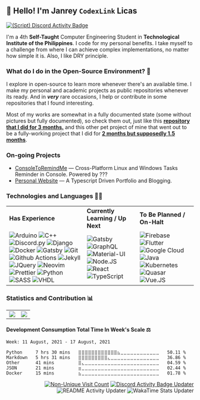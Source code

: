 ## 👋 Hello! I'm Janrey `CodexLink` Licas
[![(Script) Discord Activity Badge](https://badgen.net/badge/Online/my%20vaccine%20is%20fcking%20me%20tf%20out?color=61d800&labelColor=61d800&icon=discord)](https://github.com/CodexLink/CodexLink)

I'm a 4th **Self-Taught** Computer Engineering Student in **Technological Institute of the Philippines**.
I code for my personal benefits. I take myself to a challenge from where I can achieve complex implementations, no matter how simple it is. Also, I like DRY principle.

### What do I do in the Open-Source Environment? 📖

I explore in open-source to learn more whenever there's an available time. I make my personal and academic projects as public repositories whenever its ready. And in **_very_** rare occasions, I help or contribute in some repositories that I found interesting.

Most of my works are somewhat in a fully documented state (some without pictures but fully documented), so check them out, just like this [**repository that I did for 3 months.**](https://github.com/CodexLink/SmartClassroomSystem) and this other pet project of mine that went out to be a fully-working project that I did for [**2 months but supposedly 1.5 months**](https://github.com/CodexLink/discord-activity-badge).

### On-going Projects
* [ConsoleToRemindMe](https://github.com/CodexLink) — Cross-Platform Linux and Windows Tasks Reminder in Console. Powered by ???
* [Personal Website](https://github.com/CodexLink/codexlink.github.io) — A Typescript Driven Portfolio and Blogging.

### Technologies and Languages 👨‍💻

<div class="center">
<table>
  <tr>
    <td>
      <b>Has Experience</b>
    </td>
    <td>
      <b>Currently Learning / Up Next</b>
    </td>
    <td>
      <b>To Be Planned / On-Halt</b>
    </td>
  </tr>
  <tr>
    <td>
        <img alt="Arduino" src="https://img.shields.io/badge/-Arduino-00979D?style=flat&logo=arduino&logoColor=white"/>
        <img alt="C++" src="https://img.shields.io/badge/-C%2B%2B-00599C?style=flat-&logo=c%2B%2B&logoColor=white"/>
        <img alt="Discord.py" src="https://img.shields.io/badge/-Discord.py-7289DA?style=flat&logo=discord&logoColor=white"/>
        <img alt="Django" src="https://img.shields.io/badge/-Django-092E20?style=flat&logo=django&logoColor=white"/>
        <img alt="Docker" src="https://img.shields.io/badge/-Docker-46A2F1?style=flat&logo=docker&logoColor=white"/>
        <img alt="Gatsby" src="https://img.shields.io/badge/Gatsby-663399?logo=gatsby&logoColor=white&style=flat"/>
        <img alt="Git" src="https://img.shields.io/badge/-Git-F05032?style=flat&logo=git&logoColor=white"/>
        <img alt="Github Actions" src="https://img.shields.io/badge/-Github Actions-2088FF?style=flat&logo=git&logoColor=white"/>
        <img alt="Jekyll" src="https://img.shields.io/badge/-Jekyll-CC0000?style=flat&logo=jekyll&logoColor=white"/>
        <img alt="JQuery" src="https://img.shields.io/badge/-JQuery-0769AD?style=flat&logo=jquery&logoColor=white"/>
        <img alt="Neovim" src="https://img.shields.io/badge/-Neovim-57A143?style=flat&logo=neovim&logoColor=white"/>
        <img alt="Prettier" src="https://img.shields.io/badge/-Prettier-F7B93E?style=flat&logo=prettier&logoColor=white"/>
        <img alt="Python" src="https://img.shields.io/badge/-Python-33776AB?style=flat&logo=python&logoColor=white"/>
        <img alt="SASS" src="https://img.shields.io/badge/-SASS-CC6699?style=flat&logo=sass&logoColor=white"/>
        <img alt="VHDL" src="https://img.shields.io/badge/-VHDL-46A2F1?style=flat&logoColor=white"/>
    </td>
    <td>
        <img alt="Gatsby" src="https://img.shields.io/badge/Gatsby-663399?logo=gatsby&logoColor=white&style=flat"/>
        <img alt="GraphQL" src="https://img.shields.io/badge/-GraphQL-E10098?style=flat&logo=graphql&logoColor=white"/>
        <img alt="Material-UI" src="https://img.shields.io/badge/Material--UI-0081CB?logo=material-ui&logoColor=white&style=flat"/>
        <img alt="Node.JS" src="https://img.shields.io/badge/-Node.JS-43853D?style=flat&logo=Node.JS&logoColor=white"/>
        <img alt="React" src="https://img.shields.io/badge/React-45B8D8?logo=react&logoColor=white&style=flat"/>
        <img alt="TypeScript" src="https://img.shields.io/badge/TypeScript-3178C6?logo=typescript&logoColor=white&style=flat"/>
    </td>
    <td>
      <img alt="Firebase" src="https://img.shields.io/badge/Firebase-FFCA28?logo=firebase&logoColor=black&style=flat"/>
      <img alt="Flutter" src="https://img.shields.io/badge/Flutter-02569B?logo=flutter&logoColor=white&style=flat"/>
      <img alt="Google Cloud" src="https://img.shields.io/badge/Goggle_Cloud-4285F4?logo=google%20cloud&logoColor=white&style=flat"/>
      <img alt="Java" src="https://img.shields.io/badge/-Java-007396?style=flat&logo=java&logoColor=white"/>
      <img alt="Kubernetes" src="https://img.shields.io/badge/-Kubernetes-32CCE5?style=flat&logo=kubernetes&logoColor=white"/>
      <img alt="Quasar" src="https://img.shields.io/badge/Quasar-1976E2?logo=quasar&logoColor=white&style=flat"/>
      <img alt="Vue.JS" src="https://img.shields.io/badge/Vue.JS-4FC08D?logo=vue.js&logoColor=white&style=flat"/>
    </td>
  </tr>
</table>
</div>

### Statistics and Contribution 📊

<table>
  <tr>
    <td>
        <img src="https://github-readme-stats.vercel.app/api/top-langs/?username=CodexLink&layout=compact&card_width=350"/>
    </td>
    <td>
        <img src="https://github-readme-stats.vercel.app/api?username=CodexLink&show_icons=true&theme=radical&include_all_commits=true&count_private=true&line_height=21" />
    </td>
  </tr>
</table>

#### Development Consumption Total Time In Week's Scale ⚖️

<!--START_SECTION:waka-->
```text
Week: 11 August, 2021 - 17 August, 2021

Python     7 hrs 30 mins   ⣿⣿⣿⣿⣿⣿⣿⣿⣿⣿⣿⣿⣦⣀⣀⣀⣀⣀⣀⣀⣀⣀⣀⣀⣀   50.11 % 
Markdown   5 hrs 31 mins   ⣿⣿⣿⣿⣿⣿⣿⣿⣿⣄⣀⣀⣀⣀⣀⣀⣀⣀⣀⣀⣀⣀⣀⣀⣀   36.86 % 
Other      41 mins         ⣿⣄⣀⣀⣀⣀⣀⣀⣀⣀⣀⣀⣀⣀⣀⣀⣀⣀⣀⣀⣀⣀⣀⣀⣀   04.59 % 
JSON       21 mins         ⣶⣀⣀⣀⣀⣀⣀⣀⣀⣀⣀⣀⣀⣀⣀⣀⣀⣀⣀⣀⣀⣀⣀⣀⣀   02.44 % 
Docker     15 mins         ⣦⣀⣀⣀⣀⣀⣀⣀⣀⣀⣀⣀⣀⣀⣀⣀⣀⣀⣀⣀⣀⣀⣀⣀⣀   01.78 % 
```
<!--END_SECTION:waka-->

<div align="right">

[![Non-Unique Visit Count](https://komarev.com/ghpvc/?username=CodexLink&label=Visitor%20Profile%20Count&color=blueviolet)](https://github.com/antonkomarev/github-profile-views-counter)
[![Discord Activity Badge Updater](https://github.com/CodexLink/CodexLink/actions/workflows/DiscordBadge.yml/badge.svg?branch=master)](https://github.com/CodexLink/CodexLink/actions/workflows/DiscordBadge.yml)
![README Activity Updater](https://github.com/CodexLink/CodexLink/workflows/README%20Activity%20Updater/badge.svg)
![WakaTime Stats Updater](https://github.com/CodexLink/CodexLink/workflows/WakaTime%20Stats%20Updater/badge.svg)

</div>
